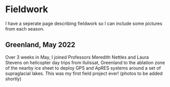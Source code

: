 # Fieldwork

I have a seperate page describing fieldwork so I can include some pictures from each season. 

## Greenland, May 2022
Over 3 weeks in May, I joined Professors Meredith Nettles and Laura Stevens on helicopter day trips from Ilulissat, Greenland to the ablation zone of the nearby ice sheet to deploy GPS and ApRES systems around a set of supraglacial lakes. This was my first field project ever! (photos to be added shortly)